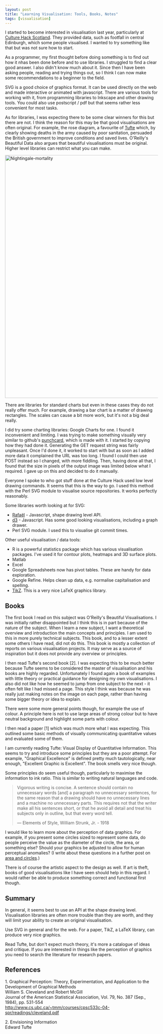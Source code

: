 ```yaml
---
layout: post
title: "Learning Visualisation: Tools, Books, Notes"
tags: [visualisation]
---
```


I started to become interested in visualisation last year, particularly at <a
href="http://culturehackscotland.com/">Culture Hack Scotland</a>. They
provided data, such as footfall in central Edinburgh, which some people
visualised. I wanted to try something like that but was not sure how to start.

As a programmer, my first thought before doing something is to find out how it
nhas been done before and to use libraries. I struggled to find a clear good
answer. I also didn't know much about it. Since then I have been asking
people, reading and trying things out, so I think I can now make some
recommendations to a beginner to the field.

SVG is a good choice of graphics format. It can be used directly on the web
and made interactive or animated with javascript. There are various tools for
working with it, from programming libraries to Inkscape and other drawing
tools. You could also use postscript / pdf but that seems rather less
convenient for most tasks.

As for libraries, I was expecting there to be some clear winners for this but
there are not. I think the reason for this may be that good visualisations are
often original. For example, the rose diagram, a favourite of <a
href="http://en.wikipedia.org/wiki/Edward_Tufte">Tufte</a> which, by clearly
showing deaths in the army caused by poor sanitation, persuaded the British
government to improve conditions and saved lives. O'Reilly's Beautiful Data
also argues that beautiful visualisations must be original. Higher level
libraries can restrict what you can make.

<a title="By w:Florence Nightingale
(1820–1910). (http://www.royal.gov.uk/output/Page3943.asp) [Public domain],
via Wikimedia Commons"
href="https://commons.wikimedia.org/wiki/File%3ANightingale-mortality.jpg"><img
width="800" alt="Nightingale-mortality"
src="//upload.wikimedia.org/wikipedia/commons/thumb/1/17/Nightingale-mortality.jpg/800px-Nightingale-mortality.jpg"/></a>

There are libraries for standard charts but even in these cases they do not
really offer much. For example, drawing a bar chart is a matter of drawing
rectangles. The scales can cause a bit more work, but it's not a big deal
really.

I did try some charting libraries: Google Charts for one. I found it
inconvenient and limiting. I was trying to make something visually very
similar to github's <a
href="/blog/2011/03/11/github-punchcard.html">punchcard</a>, which is made
with it. I started by copying how they had done it. Generating the GET request
string was fairly unpleasant. Once I'd done it, it worked to start with but as
soon as I added more data it complained the URL was too long. I found I could
then use POST instead so I changed, with more fiddling. Then, having done all
that, I found that the size in pixels of the output image was limited below
what I required. I gave up on this and decided to do it manually.

Everyone I spoke to who got stuff done at the Culture Hack used low level
drawing commands. It seems that this is the way to go. I used this method with
the Perl SVG module to visualise source repositories. It works perfectly
reasonably.

Some libraries worth looking at for SVG:

 - <a href="http://raphaeljs.com/">Rafaël</a> - Javascript, shape drawing level API.
 - <a href="http://mbostock.github.com/d3">d3</a> - Javascript. Has some good looking visualisations, including a graph drawer.
 - Perl SVG module. I used this to visualise git commit times.

Other useful visualisation / data tools:

 - R is a powerful statistics package which has various visualisation
  packages. I've used it for contour plots, heatmaps and 3D surface plots.
 - Matlab
 - Excel
 - Google Spreadsheets now has pivot tables. These are handy for data exploration.
 - Google Refine. Helps clean up data, e.g. normalise capitalisation and spelling.
 - <a href="http://www.texample.net/tikz/examples/">TikZ</a>. This is a very nice LaTeX graphics library.

Books
-----

The first book I read on this subject was O'Reilly's Beautiful
Visualisations. I was initially rather disappointed but I think this is in part
because of the nature of the subject. When I learn a new subject, I want a
theoretical overview and introduction the main concepts and principles. I am
used to this in more purely technical subjects. This book, and to a lesser
extent some others I have read, did not do this. This book is mostly a
collection of reports on various visualisation projects. It may serve as a
source of inspiration but it does not provide any overview or principles.

I then read Tufte's second book [2]. I was expecting this to be much better
because Tufte seems to be considered the master of visualisation and his books
are highly regarded. Unfortunately I found again a book of examples with little
theory or practical guidance for designing my own visualisations. I also did
not like how he seemed to jump from one subject to the next - it often felt
like I had missed a page. This style I think was because he was really just
making notes on the image on each page, rather than having some bigger theory
or idea to explain.

There were some more general points though, for example the use of colour. A
principle here is not to use large areas of strong colour but to have neutral
background and highlight some parts with colour.

I then read a paper [1] which was much more what I was expecting. This outlined
some basic methods of visually communicating quantitative values and evaluated
some of them.

I am currently reading Tufte: Visual Display of Quantitative Information. This
seems to try and introduce some principles but they are a poor attempt. For
example, "Graphical Excellence" is defined pretty much tautologically, near
enough, "Excellent Graphic is Excellent". The book smells very nice though.

Some principles do seem useful though, particularly to maximise the
information to ink ratio. This is similar to writing natural languages and code.

<blockquote>
<p>
Vigorous writing is concise. A sentence should contain no unnecessary words
[and] a paragraph no unnecessary sentences, for the same reason that a drawing
should have no unnecessary lines and a machine no unnecessary parts. This
requires not that the writer make all his sentences short, or that he avoid
all detail and treat his subjects only in outline, but that every word tell.
</p>

<p>— Elements of Style, William Strunk, Jr. - 1918</p>
</blockquote>

I would like to learn more about the perception of data graphics. For example,
if you present some circles sized to represent some data, do people perceive
the value as the diameter of the circle, the area, or something else? Should
your graphics be adjusted to allow for human perceptual anomalies? (I write
about these questions in a further post on <a
href="/blog/2011/08/03/Visualisation-with-Area-and-Circles.html">area and
circles</a>.)

There is of course the artistic aspect to the design as well. If art is theft,
books of good visualisations like I have seen should help in this regard. I
would rather be able to produce something correct and functional first though.

Summary
-------

In general, it seems best to use an API at the shape drawing
level. Visualisation libraries are often more trouble than they are worth,
and they will limit your ability to create an original visualisation.

Use SVG in general and for the web. For a paper, TikZ, a LaTeX library, can
produce very nice graphics.

Read Tufte, but don't expect much theory, it's more a catalogue of ideas and
critique. If you are interested in things like the perception of graphics you
need to search the literature for research papers.

References
----------

1\. Graphical Perception: Theory, Experimentation, and Application to the Development of Graphical Methods<br>
William S. Cleveland and Robert McGill<br>
Journal of the American Statistical Association, Vol. 79, No. 387 (Sep., 1984), pp. 531-554<br>
http://www.cs.ubc.ca/~tmm/courses/cpsc533c-04-spr/readings/cleveland.pdf

2\. Envisioning Information<br>
Edward Tufte